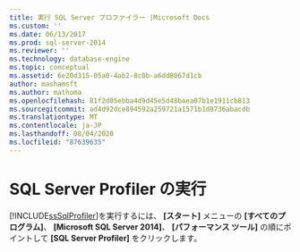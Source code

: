 ```yaml
---
title: 実行 SQL Server プロファイラー |Microsoft Docs
ms.custom: ''
ms.date: 06/13/2017
ms.prod: sql-server-2014
ms.reviewer: ''
ms.technology: database-engine
ms.topic: conceptual
ms.assetid: 6e20d315-05a0-4ab2-8c0b-a6dd8067d1cb
author: mashamsft
ms.author: mathoma
ms.openlocfilehash: 81f2d05ebba4d9d45e5d48baea07b1e1911cb813
ms.sourcegitcommit: ad4d92dce894592a259721a1571b1d8736abacdb
ms.translationtype: MT
ms.contentlocale: ja-JP
ms.lasthandoff: 08/04/2020
ms.locfileid: "87639635"
---
```

# <a name="run-sql-server-profiler"></a>SQL Server Profiler の実行
  [!INCLUDE[ssSqlProfiler](../includes/sssqlprofiler-md.md)]を実行するには、 **[スタート]** メニューの **[すべてのプログラム]**、 **[Microsoft SQL Server 2014]**、 **[パフォーマンス ツール]** の順にポイントして **[SQL Server Profiler]** をクリックします。  
  
  
